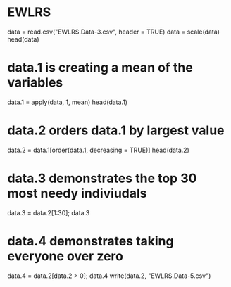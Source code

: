 # EWLRS
data = read.csv("EWLRS.Data-3.csv", header = TRUE)
data = scale(data)
head(data)
# data.1 is creating a mean of the variables
data.1 = apply(data, 1, mean)
head(data.1)
# data.2 orders data.1 by largest value
data.2 = data.1[order(data.1, decreasing = TRUE)]
head(data.2)
# data.3 demonstrates the top 30 most needy indiviudals
data.3 = data.2[1:30]; data.3
# data.4 demonstrates taking everyone over zero
data.4 = data.2[data.2 > 0]; data.4
write(data.2, "EWLRS.Data-5.csv")
